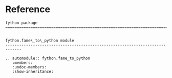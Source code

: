 # Reference

<!--
The content of the {eval-rst} block below is generated by the command:
poetry run sphinx-apidoc -T -f -t ./docs/templates -o ./docs ./src
from the root directory.

You need to rerun the command when python files are added, deleted or renamed.
Copy the content from the generated
fython.rst file to the {eval-rst} block below and
delete the .rst file afterwards.
-->

```{eval-rst}
fython package
=============================================================================


fython.fame\_to\_python module
-----------------------------------------------------------------------------

.. automodule:: fython.fame_to_python
   :members:
   :undoc-members:
   :show-inheritance:
```
